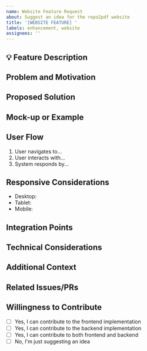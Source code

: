 ```yaml
---
name: Website Feature Request
about: Suggest an idea for the repo2pdf website
title: '[WEBSITE FEATURE] '
labels: enhancement, website
assignees: ''
---
```


## 💡 Feature Description
<!-- Provide a clear and concise description of the feature you'd like to see on the website.
     What problem does it solve? How would it improve the user experience? -->

## Problem and Motivation
<!-- Describe the problem you're trying to solve or the limitation you're facing with the current website.
     Why is this feature important? What use cases does it address? -->

## Proposed Solution
<!-- Describe your proposed solution and how it addresses the problem.
     Be as specific as possible about how you envision this feature working on the website. -->

## Mock-up or Example
<!-- If possible, provide a mock-up, wireframe, or example of how this feature would look or work.
     You can use tools like Figma, Sketch, or even a hand-drawn sketch (upload an image). -->

## User Flow
<!-- Describe the user flow for this new feature. How would a user interact with it? -->
1. User navigates to...
2. User interacts with...
3. System responds by...

## Responsive Considerations
<!-- Describe how this feature should behave on different screen sizes -->
- Desktop:
- Tablet:
- Mobile:

## Integration Points
<!-- Describe how this feature integrates with existing functionality.
     What parts of the current website would it interact with or affect? -->

## Technical Considerations
<!-- If you have any ideas on the technical implementation, share them here.
     This could include potential technologies, APIs, or architectural changes. -->

## Additional Context
<!-- Add any other context, use cases, or benefits of this website feature here.
     Include any relevant background information or links to related issues. -->

## Related Issues/PRs
<!-- Link any related issues or pull requests.
     Use the format #123 to link to other issues or PRs. -->

## Willingness to Contribute
<!-- Are you willing to contribute to the implementation of this feature? Choose all that apply: -->
- [ ] Yes, I can contribute to the frontend implementation
- [ ] Yes, I can contribute to the backend implementation
- [ ] Yes, I can contribute to both frontend and backend
- [ ] No, I'm just suggesting an idea
